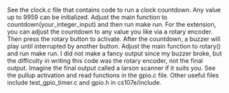 See the clock.c file that contains code to run a clock countdown. Any value up to 9959 can be initialized. Adjust the main function to countdown(your_integer_input) and then run make run. For the extension, you can adjust the countdown to any value you like via a rotary encoder. Then press the rotary button to activate. After the countdown, a buzzer will play until interrupted by another button. Adjust the main function to rotary() and run make run. I did not make a fancy output since my buzzer broke, but the difficulty in writing this code was the rotary encoder, not the final output. Imagine the final output called a larson scanner if it suits you. See the pullup activation and read functions in the gpio.c file. Other useful files include test_gpio_timer.c and gpio.h in cs107e/include.